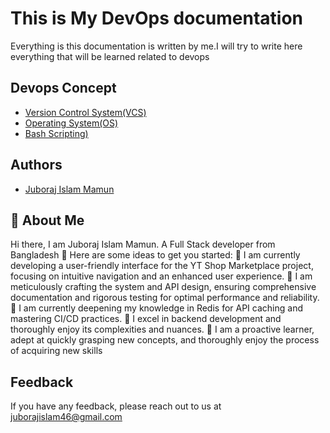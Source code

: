 # This is My DevOps documentation

Everything is this documentation is written by me.I will try to write here everything that will be learned related to devops

## Devops Concept

- [Version Control System(VCS)](https://github.com/mamun2519/learn-devOps-concept/tree/main/version-control-system)
- [Operating System(OS)](https://github.com/mamun2519/learn-devOps-concept/blob/main/os/readme.md)
- [Bash Scripting)](https://github.com/mamun2519/learn-devOps-concept/blob/main/os/readme.md)

## Authors

- [Juboraj Islam Mamun](https://www.linkedin.com/in/juboraj-islam-mamun/)

## 🚀 About Me

Hi there, I am Juboraj Islam Mamun. A Full Stack developer from Bangladesh 👋
Here are some ideas to get you started:
🔭 I am currently developing a user-friendly interface for the YT Shop Marketplace project, focusing on intuitive navigation and an enhanced user experience.
🌱 I am meticulously crafting the system and API design, ensuring comprehensive documentation and rigorous testing for optimal performance and reliability.
🌱 I am currently deepening my knowledge in Redis for API caching and mastering CI/CD practices.
👯 I excel in backend development and thoroughly enjoy its complexities and nuances.
🌱 I am a proactive learner, adept at quickly grasping new concepts, and thoroughly enjoy the process of acquiring new skills

## Feedback

If you have any feedback, please reach out to us at juborajislam46@gmail.com
